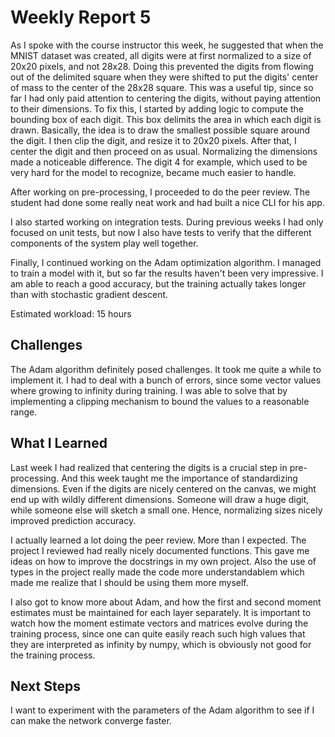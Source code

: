 # Weekly Report 5

As I spoke with the course instructor this week, he suggested that when the MNIST dataset was created, all digits were at first normalized to a size of 20x20 pixels, and not 28x28.
Doing this prevented the digits from flowing out of the delimited square when they were shifted to put the digits' center of mass to the center of the 28x28 square.
This was a useful tip, since so far I had only paid attention to centering the digits, without paying attention to their dimensions.
To fix this, I started by adding logic to compute the bounding box of each digit. This box delimits the area in which each digit is drawn.
Basically, the idea is to draw the smallest possible square around the digit.
I then clip the digit, and resize it to 20x20 pixels.
After that, I center the digit and then proceed on as usual. Normalizing the dimensions made a noticeable difference.
The digit 4 for example, which used to be very hard for the model to recognize, became much easier to handle.

After working on pre-processing, I proceeded to do the peer review.
The student had done some really neat work and had built a nice CLI for his app.

I also started working on integration tests. During previous weeks I had only focused on unit tests,
but now I also have tests to verify that the different components of the system play well together.

Finally, I continued working on the Adam optimization algorithm. I managed to train a model with it, but so far the results haven't been very impressive. I am able to reach a good accuracy, but the training actually takes longer than with stochastic gradient descent.

Estimated workload: 15 hours

## Challenges

The Adam algorithm definitely posed challenges. It took me quite a while to implement it. I had to deal with a bunch of errors, since some vector values where growing to infinity during training. I was able to solve that by implementing a clipping mechanism to bound the values to a reasonable range.

## What I Learned

Last week I had realized that centering the digits is a crucial step in pre-processing. And this week taught me the importance of standardizing dimensions. Even if the digits are nicely centered on the canvas, we might end up with wildly different dimensions. Someone will draw a huge digit, while someone else will sketch a small one. Hence, normalizing sizes nicely improved prediction accuracy.

I actually learned a lot doing the peer review. More than I expected.
The project I reviewed had really nicely documented functions.
This gave me ideas on how to improve the docstrings in my own project.
Also the use of types in the project really made the code more understandablem which made me realize that I should be using them more myself.

I also got to know more about Adam, and how the first and second moment estimates must be maintained for each layer separately.
It is important to watch how the moment estimate vectors and matrices evolve during the training process, since one can quite easily reach such high values that they are interpreted as infinity by numpy, which is obviously not good for the training process.

## Next Steps

I want to experiment with the parameters of the Adam algorithm to see if I can make the network converge faster.
